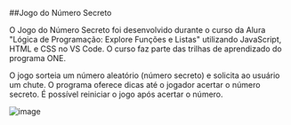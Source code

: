 ##Jogo do Número Secreto

O Jogo do Número Secreto foi desenvolvido durante o curso da Alura "Lógica de Programação: Explore Funções e Listas" utilizando JavaScript, HTML e CSS no VS Code. 
O curso faz parte das trilhas de aprendizado do programa ONE.

O jogo sorteia um número aleatório (número secreto) e solicita ao usuário um chute. 
O programa oferece dicas até o jogador acertar o número secreto. 
É possível reiniciar o jogo após acertar o número.

![image](https://github.com/user-attachments/assets/174093cb-fc2e-40b4-aadb-19d886f709c1)

